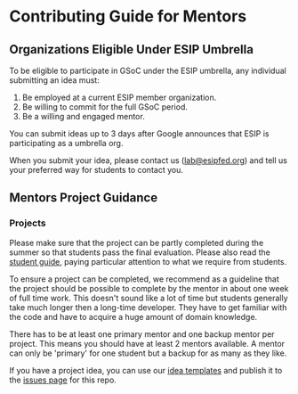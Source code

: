 # Contributing Guide for Mentors 
## Organizations Eligible Under ESIP Umbrella

To be eligible to participate in GSoC under the ESIP umbrella, any individual submitting an
idea must:

1. Be employed at a current ESIP member organization. 
2. Be willing to commit for the full GSoC period.
3. Be a willing and engaged mentor. 

You can submit ideas up to 3 days after Google announces that ESIP is
participating as a umbrella org.

When you submit your idea, please contact us (lab@esipfed.org) and tell us your preferred way for students
to contact you.

## Mentors Project Guidance 
### Projects

Please make sure that the project can be partly completed during the summer so
that students pass the final evaluation. Please also read
the [student guide](/STUDENT-contribution-guide.md), paying particular attention to what we require from students.

To ensure a project can be completed, we recommend as a guideline that the
project should be possible to complete by the mentor in about one week of full
time work. This doesn't sound like a lot of time but students generally take
much longer then a long-time developer. They have to get familiar with the code
and have to acquire a huge amount of domain knowledge.

There has to be at least one primary mentor and one backup mentor per project.
This means you should have at least 2 mentors available. A mentor can only be
'primary' for one student but a backup for as many as they like. 

If you have a project idea, you can use our [idea templates](https://github.com/ESIPFed/gsoc/blob/master/IDEA-template.md) and
publish it to the [issues page](https://github.com/ESIPFed/gsoc/issues) for this repo.
